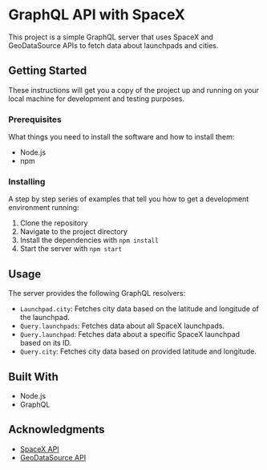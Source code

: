 # GraphQL API with SpaceX
This project is a simple GraphQL server that uses SpaceX and GeoDataSource APIs to fetch data about launchpads and cities.

## Getting Started
These instructions will get you a copy of the project up and running on your local machine for development and testing purposes.

### Prerequisites
What things you need to install the software and how to install them:
- Node.js
- npm

### Installing
A step by step series of examples that tell you how to get a development environment running:
1. Clone the repository
2. Navigate to the project directory
3. Install the dependencies with `npm install`
4. Start the server with `npm start`

## Usage
The server provides the following GraphQL resolvers:
- `Launchpad.city`: Fetches city data based on the latitude and longitude of the launchpad.
- `Query.launchpads`: Fetches data about all SpaceX launchpads.
- `Query.launchpad`: Fetches data about a specific SpaceX launchpad based on its ID.
- `Query.city`: Fetches city data based on provided latitude and longitude.

## Built With
- Node.js
- GraphQL

## Acknowledgments
- [SpaceX API](https://github.com/r-spacex/SpaceX-API)
- [GeoDataSource API](https://www.geodatasource.com/web-service/location-search)
